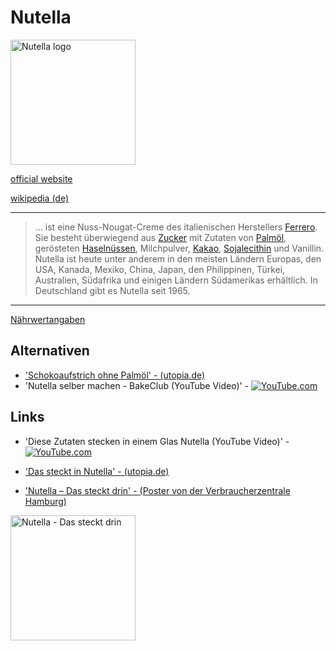 # Nutella

<img src="https://upload.wikimedia.org/wikipedia/commons/8/8a/Logo_Nutella.svg" height="200" alt="Nutella logo">

[official website](https://www.nutella.com/)

[wikipedia (de)](https://de.wikipedia.org/wiki/Nutella)

---
> ... ist eine Nuss-Nougat-Creme des italienischen Herstellers [Ferrero](../konzerne/ferrero.html). Sie besteht überwiegend aus [Zucker](../nahrung/zucker.html) mit Zutaten von [Palmöl](..//nahrung/palmoel.html), gerösteten [Haselnüssen](../nahrung/haselnuss.html), Milchpulver, [Kakao](../nahrung/kakao.html), [Sojalecithin](../nahrung/sojalecithin.html) und Vanillin. Nutella ist heute unter anderem in den meisten Ländern Europas, den USA, Kanada, Mexiko, China, Japan, den Philippinen, Türkei, Australien, Südafrika und einigen Ländern Südamerikas erhältlich. In Deutschland gibt es Nutella seit 1965.  


---

[Nährwertangaben](https://www.nutella.com/de/de/naehrwertangaben)

## Alternativen

* ['Schokoaufstrich ohne Palmöl' - (utopia.de)](https://utopia.de/bestenlisten/schokoaufstrich-ohne-palmoel)
* 'Nutella selber machen - BakeClub (YouTube Video)' - [![YouTube.com](http://i3.ytimg.com/vi/81Gyy9QdduU/hqdefault.jpg)](https://www.youtube.com/watch?v=81Gyy9QdduU)

## Links
* 'Diese Zutaten stecken in einem Glas Nutella (YouTube Video)' - [![YouTube.com](http://i3.ytimg.com/vi/rz5b2yKOaKw/hqdefault.jpg)](https://youtu.be/rz5b2yKOaKw?t=13)

* ['Das steckt in Nutella' - (utopia.de)](https://utopia.de/das-steckt-nutella-8680/)
* ['Nutella – Das steckt drin' - (Poster von der Verbraucherzentrale Hamburg)](https://shop.vzhh.de/ernaehrung/492012/nutella-das-steckt-drin.aspx)   
<img src="https://www.vzhh.de/sites/default/files/medien/feeds/bilder/Plakat_Nutella.jpg" height="200" alt="Nutella - Das steckt drin">
